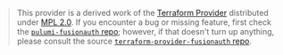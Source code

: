 > This provider is a derived work of the [Terraform Provider](https://github.com/FusionAuth/terraform-provider-fusionauth)
> distributed under [MPL 2.0](https://www.mozilla.org/en-US/MPL/2.0/). If you encounter a bug or missing feature,
> first check the [`pulumi-fusionauth` repo](https://github.com/theogravity/pulumi-fusionauth/issues); however, if that doesn't turn up anything,
> please consult the source [`terraform-provider-fusionauth` repo](https://github.com/FusionAuth/terraform-provider-fusionauth/issues).
